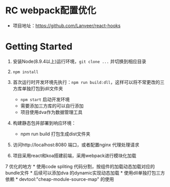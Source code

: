 # RC webpack配置优化
* 项目地址：https://github.com/Lanveer/react-hooks
# Getting Started

1. 安装Node(8.9.4以上)运行环境，`git clone ...` 并切换到相应目录

2. `npm install`

3. 首次运行时开发环境先执行：`npm run build:dll`，这样可以将不常更改的三方库单独打包到dll文件夹
    * `npm start` 启动开发环境
    * 需要添加三方库的可以自行添加
    * 项目使用dva作为数据管理工具

4. 构建静态包并部署到响应环境：
    * npm run build 打包生成dist文件夹

5. 访问http://localhost:8080 端口，或者配置nginx 代理处理请求

6. 项目采用react和koa搭建前端，采用webpack进行模块化加载

7 优化的地方
    * 使用code spliting 代码分割，按组件的加载动态加载对应的bundle文件
    * 后续可以添加dva 的dynamic实现动态加载
    * 使用dll单独打包三方依赖
    *  devtool:"cheap-module-source-map" 的使用